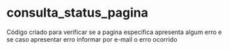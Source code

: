 # consulta_status_pagina
Código criado para verificar se a pagina especifica apresenta algum erro e se caso apresentar erro informar por e-mail o erro ocorrido
